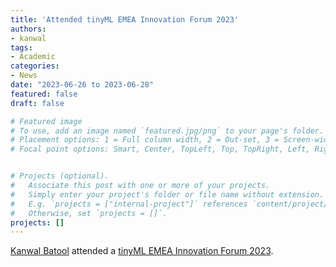 ```yaml
---
title: 'Attended tinyML EMEA Innovation Forum 2023'
authors:
- kanwal
tags:
- Academic
categories:
- News
date: "2023-06-26 to 2023-06-28"
featured: false
draft: false

# Featured image
# To use, add an image named `featured.jpg/png` to your page's folder.
# Placement options: 1 = Full column width, 2 = Out-set, 3 = Screen-width
# Focal point options: Smart, Center, TopLeft, Top, TopRight, Left, Right, BottomLeft, Bottom, BottomRight


# Projects (optional).
#   Associate this post with one or more of your projects.
#   Simply enter your project's folder or file name without extension.
#   E.g. `projects = ["internal-project"]` references `content/project/deep-learning/index.md`.
#   Otherwise, set `projects = []`.
projects: []
---
```


[Kanwal Batool](https://cci-research.nl/author/kanwal-batool/) attended a [tinyML EMEA Innovation Forum 2023](https://www.tinyml.org/event/emea-2023/).
